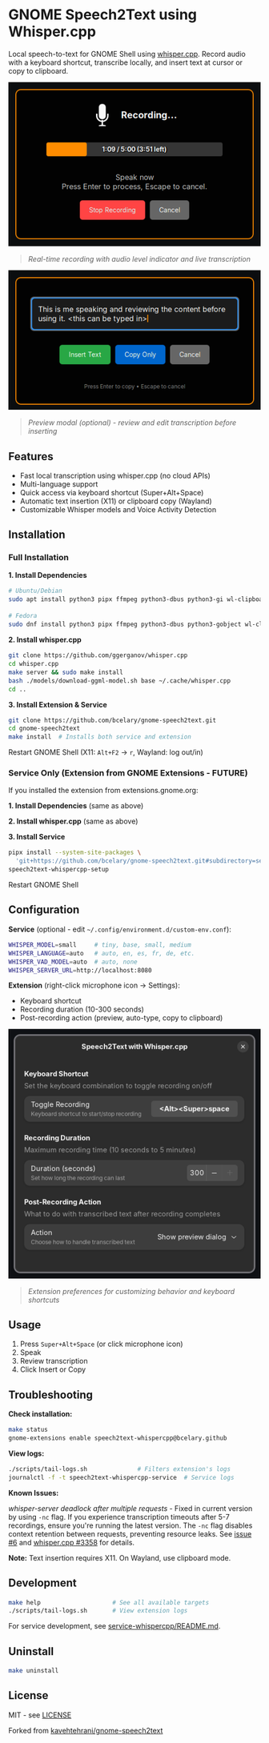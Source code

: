 # GNOME Speech2Text using Whisper.cpp

Local speech-to-text for GNOME Shell using [whisper.cpp](https://github.com/ggerganov/whisper.cpp). Record audio with a keyboard shortcut, transcribe locally, and insert text at cursor or copy to clipboard.

![recording-modal](./images/recording-modal.png)
> *Real-time recording with audio level indicator and live transcription*

![preview-modal](./images/preview-modal.png)
> *Preview modal (optional) - review and edit transcription before inserting*

## Features

- Fast local transcription using whisper.cpp (no cloud APIs)
- Multi-language support
- Quick access via keyboard shortcut (Super+Alt+Space)
- Automatic text insertion (X11) or clipboard copy (Wayland)
- Customizable Whisper models and Voice Activity Detection

## Installation

### Full Installation

**1. Install Dependencies**

```bash
# Ubuntu/Debian
sudo apt install python3 pipx ffmpeg python3-dbus python3-gi wl-clipboard xdotool xclip

# Fedora
sudo dnf install python3 pipx ffmpeg python3-dbus python3-gobject wl-clipboard xdotool xclip
```

**2. Install whisper.cpp**

```bash
git clone https://github.com/ggerganov/whisper.cpp
cd whisper.cpp
make server && sudo make install
bash ./models/download-ggml-model.sh base ~/.cache/whisper.cpp
cd ..
```

**3. Install Extension & Service**

```bash
git clone https://github.com/bcelary/gnome-speech2text.git
cd gnome-speech2text
make install  # Installs both service and extension
```

Restart GNOME Shell (X11: `Alt+F2` → `r`, Wayland: log out/in)

### Service Only (Extension from GNOME Extensions - FUTURE)

If you installed the extension from extensions.gnome.org:

**1. Install Dependencies** (same as above)

**2. Install whisper.cpp** (same as above)

**3. Install Service**

```bash
pipx install --system-site-packages \
  'git+https://github.com/bcelary/gnome-speech2text.git#subdirectory=service-whispercpp'
speech2text-whispercpp-setup
```

Restart GNOME Shell

## Configuration

**Service** (optional - edit `~/.config/environment.d/custom-env.conf`):
```bash
WHISPER_MODEL=small     # tiny, base, small, medium
WHISPER_LANGUAGE=auto   # auto, en, es, fr, de, etc.
WHISPER_VAD_MODEL=auto  # auto, none
WHISPER_SERVER_URL=http://localhost:8080
```

**Extension** (right-click microphone icon → Settings):
- Keyboard shortcut
- Recording duration (10-300 seconds)
- Post-recording action (preview, auto-type, copy to clipboard)

![prefs](./images/prefs.png)
> *Extension preferences for customizing behavior and keyboard shortcuts*

## Usage

1. Press `Super+Alt+Space` (or click microphone icon)
2. Speak
3. Review transcription
4. Click Insert or Copy

## Troubleshooting

**Check installation:**
```bash
make status
gnome-extensions enable speech2text-whispercpp@bcelary.github
```

**View logs:**
```bash
./scripts/tail-logs.sh              # Filters extension's logs
journalctl -f -t speech2text-whispercpp-service  # Service logs
```

**Known Issues:**

*whisper-server deadlock after multiple requests* - Fixed in current version by using `-nc` flag. If you experience transcription timeouts after 5-7 recordings, ensure you're running the latest version. The `-nc` flag disables context retention between requests, preventing resource leaks. See [issue #6](../../issues/6) and [whisper.cpp #3358](https://github.com/ggml-org/whisper.cpp/issues/3358) for details.

**Note:** Text insertion requires X11. On Wayland, use clipboard mode.

## Development

```bash
make help                    # See all available targets
./scripts/tail-logs.sh       # View extension logs
```

For service development, see [service-whispercpp/README.md](./service-whispercpp/README.md).

## Uninstall

```bash
make uninstall
```

## License

MIT - see [LICENSE](LICENSE)

Forked from [kavehtehrani/gnome-speech2text](https://github.com/kavehtehrani/gnome-speech2text)
